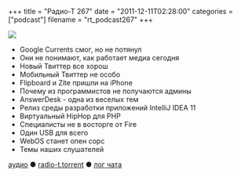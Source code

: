 +++
title = "Радио-Т 267"
date = "2011-12-11T02:28:00"
categories = ["podcast"]
filename = "rt_podcast267"
+++

![](https://radio-t.com/images/radio-t/rt267.jpg)

- Google Currents смог, но не потянул
- Они не понимают, как работает медиа сегодня
- Новый Твиттер все хорош
- Мобильный Твиттер не особо
- Flipboard и Zite пришли на iPhone
- Почему из программистов не получаются админы
- AnswerDesk - одна из веселых тем
- Релиз среды разработки приложений IntelliJ IDEA 11
- Виртуальный HipHop для PHP
- Специалисты не в восторге от Fire
- Один USB для всего
- WebOS станет опен сорс
- Темы наших слушателей

[аудио](http://archive.rucast.net/radio-t/media/rt_podcast267.mp3) ● [radio-t.torrent](http://www.radio-t.com/torrents/rt_podcast267.mp3.torrent) ● [лог чата](http://chat.radio-t.com/logs/radio-t-267.html)<audio src="http://archive.rucast.net/radio-t/media/rt_podcast267.mp3" preload="none"></audio>